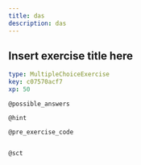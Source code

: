 ```yaml
---
title: das
description: das
---
```


## Insert exercise title here

```yaml
type: MultipleChoiceExercise
key: c07570acf7
xp: 50
```



`@possible_answers`


`@hint`


`@pre_exercise_code`
```{python}

```

`@sct`
```{python}

```
